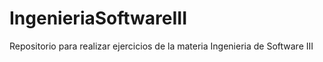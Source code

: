 # IngenieriaSoftwareIII
Repositorio para realizar ejercicios de la materia Ingenieria de Software III
